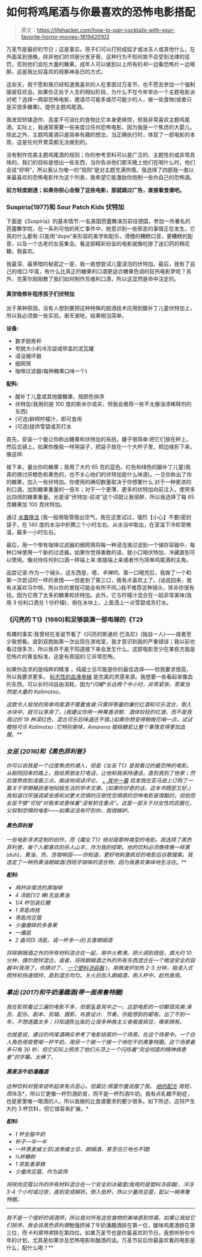 # 如何将鸡尾酒与你最喜欢的恐怖电影搭配

> 原文：<https://lifehacker.com/how-to-pair-cocktails-with-your-favorite-horror-movies-1819420103>

万圣节是最好的节日；这是事实。孩子们可以打扮成奴才或冰冻人或其他什么，在外面呆到很晚，除非他们的邻居分发牙膏，这种行为不知何故不会受到法律的惩罚，否则他们会吃大量的糖果。成年人可以做到以上所有的*和*一边看恐怖片一边喝醉，这是我比较喜欢的观察神圣日的方式。

这些天，我宁愿和我已经知道我喜欢的人在里面过万圣节，也不愿去参加一个强制服装狂欢会。如果你正处于人生的相似阶段，为什么不在今年举办一个主题电影派对呢？选择一两部恐怖电影，邀请尽可能多或尽可能少的人，做一些食物(或者只是买很多糖果)，提供主题鸡尾酒。

我发现矫揉造作、高度不可消化的食物比它本身更麻烦，但我非常喜欢主题鸡尾酒。实际上，我通常需要一些来度过任何恐怖电影，因为我是一个焦虑的大婴儿。除此之外，主题鸡尾酒只是简单有趣的想法，当正确执行时，体现了一部电影的本质，这是任何开胃菜都无法做到的。

没有制作完美主题鸡尾酒的规则；你的参考资料可以是广泛的、主题性的或非常具体的。我们的目标是想出一些东西，当你告诉他们那天晚上他们在喝什么时，他们会说“好啊”，所以我认为唯一的“规则”是对主题充满热情。我选择了四部我一直以来最喜欢的恐怖电影作为这个列表，我希望它能激励你炮制一些你自己的恐怖酒。

**前方轻度剧透；如果你担心会毁了这些电影，那就跳过广告，直接看食谱吧。**

### Suspiria(1977)和 Sour Patch Kids 伏特加

下面是《Suspiria》的基本情节:一名美国芭蕾舞演员前往德国，参加一所著名的芭蕾舞学院，在一系列可怕的死亡事件中，她意识到一些邪恶的事情正在发生。它真的什么都有:只能用“dope”来形容的美学和配乐，滑稽的糟糕口音，更糟糕的配音，以及一个古老的女巫集会。看这部精彩纷呈的电影就像吃掺了迷幻药的棉花糖，我喜欢。

我最深、最黑暗的秘密之一是，我一直想尝试儿童浸泡的伏特加。最后，我有了自己的借口:毕竟，有什么比真正的糖果利口酒更适合糖果色调的狂热电影梦呢？另外，克莱尔刚刚教了我们如何制作苏维利口酒，所以这显然是命中注定的。

#### 真空吸修补程序孩子们伏特加

出于某种原因，没有人想到要把这种特殊的甜酒技术应用到酸补丁儿童伏特加上，所以我必须做一些实验。谢天谢地，结果相当简单。

**设备:**

*   数字厨房秤
*   夸脱大小的冷冻袋或带盖的泥瓦罐
*   浸没循环器
*   细网筛
*   咖啡过滤器(每种糖果口味一个)

**配料:**

*   酸补丁儿童或其他酸糖果，按颜色排序
*   伏特加(我用的是 100 度的斯米尔诺夫，但我会推荐一些不太像油漆稀释剂的东西)
*   (可选)鲜榨柠檬汁，即可食用
*   (可选)提供雪碧或苏打水

首先，安装一个能让你称出糖果和伏特加的系统。罐子很简单:把它们放在秤上，然后去镇上。如果你像我一样用袋子，把袋子放在一个大杯子里，把边缘折下来，像这样:

接下来，量出你的糖果；我用了大约 65 克的蓝色、红色和绿色的酸补丁儿童(我真的很讨厌橙色和黄色的，也不关心他们的伏特加是什么味道)。一旦你称出了你的糖果，加入一些伏特加。你使用的确切数量取决于你想要什么:对于一种更浓的利口酒，加到糖果重量的一倍半；对于一个更薄，更多的伏特加向前注入，使用多达四倍的糖果重量。光是读“伏特加-前进”这个词就让我宿醉，所以我选择了每 65 克糖果加 100 克伏特加。

通过 [水置换法](https://anovaculinary.com/sous-vide-water-displacement-method/) (我一般用吸管吸出空气，我在这里试过，强烈【小心】不要)密封袋子，在 140 度的水浴中折腾三个小时左右。从水浴中取出，在室温下冷却至微温，最多一小时左右。

最后，用一个带有咖啡过滤器的细网筛将每一种浸泡液过滤到一个储存容器中，每种口味使用一个新的过滤器。如果你觉得勇敢的话，就小口喝伏特加，冷藏直到可以使用。像对待任何利口酒一样端上来:直接端上来或者作为简单鸡尾酒的主角。

品尝记录:作为一个镜头，这东西是，嗯，*辛辣的*。第一口喝完后，我做了一个和第一次尝试时一样的表情——但是到了第三口，我有点喜欢上了。(话说回来，我有点喜欢马尔特，所以你的里程可能会有所不同。)我不推荐这种镜头，除非你很有钱，因为它用了太多的糖果和伏特加。此外，它与柠檬汁混合在一起非常美味(我用 3 份利口酒兑 1 份柠檬)，倒在冰块上，上面洒上一点雪碧或苏打水。

### 《闪亮的 T1》(1980)和足够装满一部电梯的《T2》

有趣的事实:我曾经在圣诞节看了《闪亮的斯通尼·巴洛尼》(独自一人)——或者至少我想看。直到双胞胎第一次出现在游戏室，我才意识到我的严重错误；我以前也看过很多次，所以我并不是不知道接下来会发生什么。这部电影至少在某些方面是恐怖片的黄金标准，这是有原因的:它非常恐怖。

如果你追求的是纯粹的精准 ，纯威士忌可能是你的最佳选择——但我要求很高，所以我要求更多。 [标志性的血液电梯](https://www.youtube.com/watch?v=jeVfLOqtPR8) 是完美的灵感来源。我想要一些看起来像血的东西，可以长时间自由消耗，因为**闪耀*长达两个半小时，非常紧张。答案当然是大量的 *Kalimotxo。**

*这款令人愉悦的简单鸡尾酒不需要食谱:只需将等量的廉价红酒和可乐混合，倒入冰块中，就可以享用了。(我建议你用一种果香浓郁、酒体较轻的红酒，而不是我用过的 19 种深红色，混合可乐后味道还不错。)如果你想变得稍微花哨一点，试试樱桃可乐 *Kalimotxo* :它特别美味，Amarena 樱桃糖浆让整个事情变得更加血腥*。**

### **女巫* (2016)和《黑色菲利普》*

*你可以说我是一个过度焦虑的潮人，但是《女巫 T1》是我看过的最恐怖的电影。从剧院回来的路上，我给男朋友打电话，让他和我保持通话，直到我到了他家；然后我熬夜到凌晨三点，痴迷地阅读评论， [，其中一篇](http://www.slate.com/blogs/browbeat/2016/02/29/the_most_accurate_part_of_the_witch_is_how_it_nails_the_desperate_crazed.html) 启发我在亚马逊上订购了一篇关于早期殖民者地狱般生活的学术文章。(如果你好奇的话，这本书既密又好。)我知道讨厌强调紧张感和对更大恐惧的压倒性恐惧感的恐怖电影是很酷的，但抱怨女巫不够“可怕”对我来说意味着“没有抓住重点”。这是一部关于对女性的武器化、父权制恐惧的电影——如果这没有吓到你，我很嫉妒。*

#### *黑色菲利普*

*一些电影寻求定制的创作，而《魔女 T1》绝对是那种类型的电影。我选择了黑色菲利普，每个人都喜欢的杀人山羊，作为我的缪斯。他的饮料必须像夜晚一样黑(duh)，黄油，热，含咖啡因——你知道，更好地刺激疯狂的电影后谷歌搜索。我选定了一种热黄油朗姆酒/西班牙咖啡的混合物，因为我喜欢美味地生活在*。**

***配料:***

*   *两杯非常浓的黑咖啡*
*   *4 汤匙(1/2 棒)无盐黄油*
*   *1/4 杯包装红糖*
*   *1 茶匙肉桂*
*   *茶匙肉豆蔻*
*   *少量磨碎的多香果*
*   *一撮盐*
*   *2 盎司(5 汤匙，或一杯多一点)五香朗姆酒*

*将除朗姆酒之外的所有材料混合在一起，用中火煮沸。把火调到很低，煨大约 10 分钟，偶尔搅拌混合。或者，将除朗姆酒之外的所有东西混合在一个微波安全的容器中(我用了，你猜对了， [一个塑料汤容器](https://skillet.lifehacker.com/the-top-5-restaurant-supply-store-essentials-ranked-1797727937) )，用微波炉加热 2-3 分钟，用浸入式搅拌机快速搅拌，直到混合均匀。关火后加入朗姆酒，倒入杯中，趁热食用。*

### **拿出* (2017)和牛奶潘趣酒(带一面弗鲁特圈)*

*我在影院看过三遍的电影不多，但是*滚*是其中之一。这部电影的一切都很完美:演员、配乐、剧本、剪辑、摄影、布景设计、节奏，你能想到的都有。出了不到一年，不想透露太多；只知道*弄出来的*让很多种族主义者极度疯狂，哪家拥有。*

*也就是说，建议的鸡尾酒确实参考了电影结尾的一个场景。在这个场景中，一个白人角色用吸管喝一杯牛奶，用另一个碗一个接一个地吃干的弗鲁特圈。这个场景最多只有 30 秒，但它实际上照亮了他们头顶上一个闪烁着“完全彻底的精神病患者”的字幕。太棒了。*

#### *黑麦冻牛奶潘趣酒*

*这种饮料对我来说听起来有点恶心，但黛比·佩雷尔曼说服了我。 [她的配方](https://smittenkitchen.com/2010/12/milk-punch/) 简短，而*冷冻*，所以它更像一杯烈酒奶昔，而不是一杯烈酒牛奶。我有点乳糖不耐症，也是家里唯一喝酒的人，所以我做的比食谱要求的要少很多。如下所述，这将产生大约 3 杯饮料，但它很容易扩展。*

***配料:***

*   *1 杯全脂牛奶*
*   *杯子一半一半*
*   *一杯黑麦威士忌(波旁威士忌、朗姆酒，甚至白兰地也不错)*
*   *⅓杯糖粉*
*   *1 茶匙香草精*
*   *少量肉豆蔻，作为装饰*

*将除肉豆蔻以外的所有材料混合在一个安全的冰箱里(我用的是塑料汤容器)，冷冻 3-4 个小时或过夜，直到变成糊状。倒入低杯，饰以少量肉豆蔻，配以一碗弗鲁特圈。*

* * *

*我不是一个很好的调酒师，所以我对所有这些食物的美味感到惊喜。如果让我给它们排序，我会说黑色菲利普*勉强挤掉了牛奶潘趣酒排在第一位，酸味鸡尾酒排在第三位，而*卡利莫特索*排在第四位。如果万圣节也是你最喜欢的节日，我想听听你今年的计划，尤其是如果涉及恐怖电影和酗酒的话。万圣节前后你最喜欢看的电影是什么，配什么喝？**